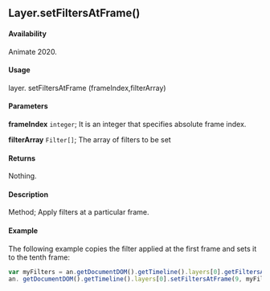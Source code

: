 ## Layer.setFiltersAtFrame()

#### Availability

Animate 2020.

#### Usage

layer. setFiltersAtFrame (frameIndex,filterArray)

#### Parameters

**frameIndex** `integer`; It is an integer that specifies absolute frame index.

**filterArray** `Filter[]`; The array of filters to be set

#### Returns

Nothing.

#### Description

Method; Apply filters at a particular frame.

#### Example

The following example copies the filter applied at the first frame and sets it to the tenth frame:

```javascript
var myFilters = an.getDocumentDOM().getTimeline().layers[0].getFiltersAtFrame(0);
an. getDocumentDOM().getTimeline().layers[0].setFiltersAtFrame(9, myFilters);
```
